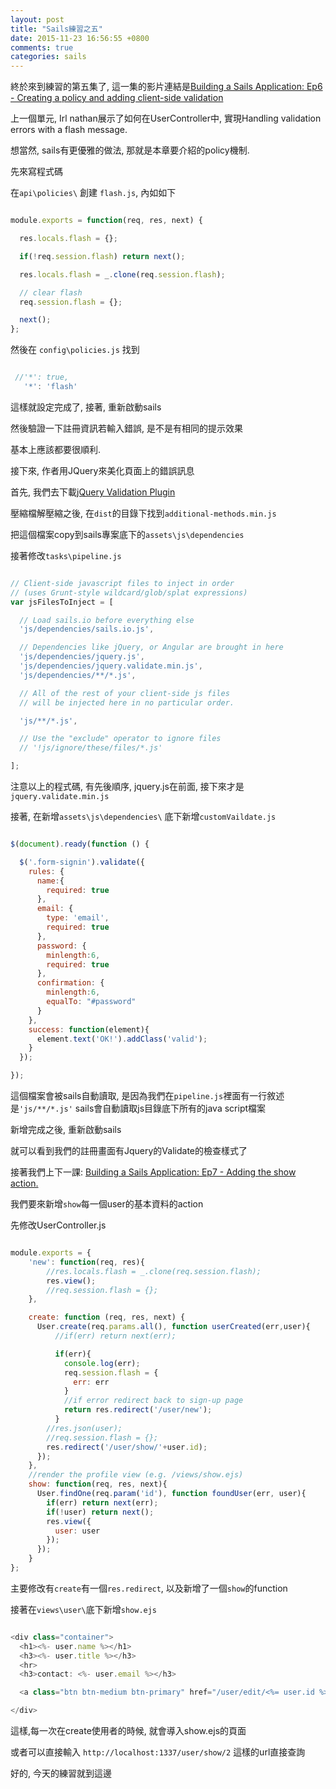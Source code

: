 ```yaml
---
layout: post
title: "Sails練習之五"
date: 2015-11-23 16:56:55 +0800
comments: true
categories: sails
---
```



終於來到練習的第五集了, 這一集的影片連結是<a href="https://www.youtube.com/watch?v=_wL2cS0GmJQ&index=8&list=PLWsZeJCry-F4K4iRImeB3-i0S5mw9Ak-W" target=_blank>Building a Sails Application: Ep6 - Creating a policy and adding client-side validation</a>


上一個單元, Irl nathan展示了如何在UserController中, 實現Handling validation errors with a flash message.

想當然, sails有更優雅的做法, 那就是本章要介紹的policy機制.

<!--more-->

先來寫程式碼

在`api\policies\` 創建 `flash.js`, 內如如下

```js flash.js

module.exports = function(req, res, next) {

  res.locals.flash = {};

  if(!req.session.flash) return next();

  res.locals.flash = _.clone(req.session.flash);

  // clear flash
  req.session.flash = {};

  next();
};

```

然後在 `config\policies.js` 找到

```js policies.js 

 //'*': true,
   '*': 'flash'

```

這樣就設定完成了, 接著, 重新啟動sails

然後驗證一下註冊資訊若輸入錯誤, 是不是有相同的提示效果

基本上應該都要很順利.

接下來, 作者用JQuery來美化頁面上的錯誤訊息

首先, 我們去下載<a href="http://jqueryvalidation.org/" target=_blank>jQuery Validation Plugin</a>

壓縮檔解壓縮之後, 在`dist`的目錄下找到`additional-methods.min.js`

把這個檔案copy到sails專案底下的`assets\js\dependencies`

接著修改`tasks\pipeline.js`

```js pipeline.js

// Client-side javascript files to inject in order
// (uses Grunt-style wildcard/glob/splat expressions)
var jsFilesToInject = [

  // Load sails.io before everything else
  'js/dependencies/sails.io.js',

  // Dependencies like jQuery, or Angular are brought in here
  'js/dependencies/jquery.js',
  'js/dependencies/jquery.validate.min.js',
  'js/dependencies/**/*.js',

  // All of the rest of your client-side js files
  // will be injected here in no particular order.

  'js/**/*.js',

  // Use the "exclude" operator to ignore files
  // '!js/ignore/these/files/*.js'

];

```

注意以上的程式碼, 有先後順序, jquery.js在前面, 接下來才是`jquery.validate.min.js`

接著, 在新增`assets\js\dependencies\` 底下新增`customVaildate.js`

```js customVaildate.js

$(document).ready(function () {

  $('.form-signin').validate({
    rules: {
      name:{
        required: true
      },
      email: {
        type: 'email',
        required: true
      },
      password: {
        minlength:6,
        required: true
      },
      confirmation: {
        minlength:6,
        equalTo: "#password"
      }
    },
    success: function(element){
      element.text('OK!').addClass('valid');
    }
  });

});

```

這個檔案會被sails自動讀取, 是因為我們在`pipeline.js`裡面有一行敘述是`'js/**/*.js'` sails會自動讀取js目錄底下所有的java script檔案

新增完成之後, 重新啟動sails

就可以看到我們的註冊畫面有Jquery的Validate的檢查樣式了


接著我們上下一課: <a href="https://www.youtube.com/watch?v=HozWtywQNMo&list=PLWsZeJCry-F4K4iRImeB3-i0S5mw9Ak-W&index=9" target="_blank">Building a Sails Application: Ep7 - Adding the show action.</a>

我們要來新增`show`每一個user的基本資料的action

先修改UserController.js

```js UserController.js 

module.exports = {
    'new': function(req, res){
        //res.locals.flash = _.clone(req.session.flash);
        res.view();
        //req.session.flash = {};
    },

    create: function (req, res, next) {
      User.create(req.params.all(), function userCreated(err,user){
          //if(err) return next(err);

          if(err){
            console.log(err);
            req.session.flash = {
              err: err
            }
            //if error redirect back to sign-up page
            return res.redirect('/user/new');
          }
        //res.json(user);
        //req.session.flash = {};
        res.redirect('/user/show/'+user.id);
      });
    },
    //render the profile view (e.g. /views/show.ejs)
    show: function(req, res, next){
      User.findOne(req.param('id'), function foundUser(err, user){
        if(err) return next(err);
        if(!user) return next();
        res.view({
          user: user
        });
      });
    }
};

```

主要修改有`create`有一個`res.redirect`, 以及新增了一個`show`的function

接著在`views\user\`底下新增`show.ejs`

```js show.ejs

<div class="container">
  <h1><%- user.name %></h1>
  <h3><%- user.title %></h3>
  <hr>
  <h3>contact: <%- user.email %></h3>

  <a class="btn btn-medium btn-primary" href="/user/edit/<%= user.id %>%>">Edit</a>

</div>

```

這樣,每一次在create使用者的時候, 就會導入show.ejs的頁面

或者可以直接輸入 `http://localhost:1337/user/show/2` 這樣的url直接查詢


好的, 今天的練習就到這邊
